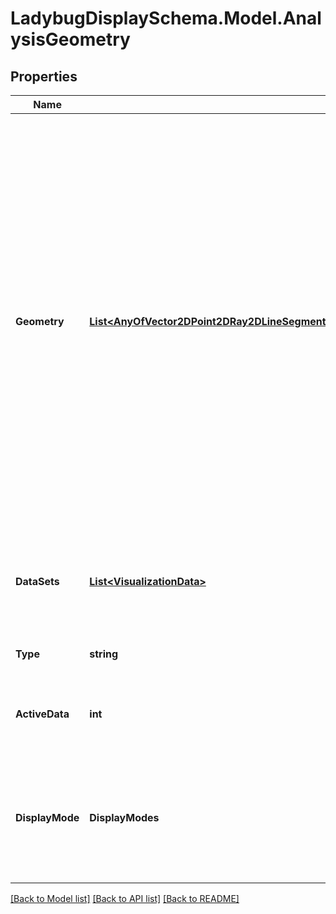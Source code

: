 
# LadybugDisplaySchema.Model.AnalysisGeometry

## Properties

Name | Type | Description | Notes
------------ | ------------- | ------------- | -------------
**Geometry** | [**List&lt;AnyOfVector2DPoint2DRay2DLineSegment2DPolyline2DArc2DPolygon2DMesh2DVector3DPoint3DRay3DPlaneLineSegment3DPolyline3DArc3DFace3DMesh3DPolyface3DSphereConeCylinder&gt;**](AnyOfVector2DPoint2DRay2DLineSegment2DPolyline2DArc2DPolygon2DMesh2DVector3DPoint3DRay3DPlaneLineSegment3DPolyline3DArc3DFace3DMesh3DPolyface3DSphereConeCylinder.md) | A list of ladybug-geometry objects that is aligned with the values in the input data_sets. The length of this list should usually be equal to the total number of values in each data_set, indicating that each geometry gets a single color. Alternatively, if all of the geometry objects are meshes, the number of values in the data can be equal to the total number of faces across the meshes or the total number of vertices across the meshes. | 
**DataSets** | [**List&lt;VisualizationData&gt;**](VisualizationData.md) | An list of VisualizationData objects representing the data sets that are associated with the input geometry. | 
**Type** | **string** |  | [optional] [readonly] [default to "AnalysisGeometry"]
**ActiveData** | **int** | An integer to denote which of the input data_sets should be displayed by default. | [optional] [default to 0]
**DisplayMode** | **DisplayModes** | Text to indicate the display mode (surface, wireframe, etc.). The DisplayModes enumeration contains all acceptable types. | [optional] 

[[Back to Model list]](../README.md#documentation-for-models)
[[Back to API list]](../README.md#documentation-for-api-endpoints)
[[Back to README]](../README.md)

